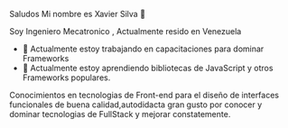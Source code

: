 Saludos Mi nombre es Xavier Silva 👋

Soy Ingeniero Mecatronico , Actualmente resido en Venezuela

- 🔭 Actualmente estoy trabajando en capacitaciones para dominar Frameworks
- 🌱 Actualmente estoy aprendiendo bibliotecas de JavaScript y otros Frameworks populares.

Conocimientos en tecnologias de Front-end para el diseño de interfaces funcionales de buena calidad,autodidacta 
gran gusto por conocer y dominar tecnologias de FullStack y mejorar constatemente.



